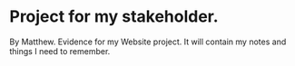 # Project for my stakeholder.
By Matthew.
Evidence for my Website project. It will contain my notes and things I need to remember. 
